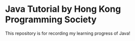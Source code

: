 # Java Tutorial by Hong Kong Programming Society

This repository is for recording my learning progress of Java!